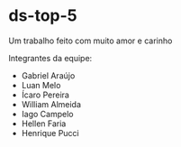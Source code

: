 # ds-top-5
Um trabalho feito com muito amor e carinho

Integrantes da equipe:
- Gabriel Araújo
- Luan Melo
- Ícaro Pereira
- William Almeida
- Iago Campelo
- Hellen Faria
- Henrique Pucci
